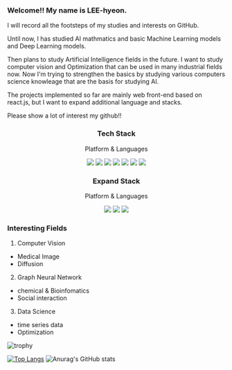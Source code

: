 ### Welcome!! My name is LEE-hyeon.

I will record all the footsteps of my studies and interests on GitHub.

Until now, I has studied AI mathmatics and basic Machine Learning models and Deep Learning models.

Then plans to study Artificial Intelligence fields in the future. I want to study computer vision and Optimization that can be used in many industrial fields now. Now I'm trying to strengthen the basics by studying various computers science knowleage that are the basis for studying AI.

The projects implemented so far are mainly web front-end based on react.js, but I want to expand additional language and stacks.

Please show a lot of interest my github!!

</div>
<div align=center>
  <h3>Tech Stack</h3>
  <p>Platform & Languages</p>
  
<img src="https://img.shields.io/badge/C-34567C?style=flat&logo=C&logoColor=white" /> <img src="https://img.shields.io/badge/Java-007396?style=flat&logo=Java&logoColor=white" /> <img src="https://img.shields.io/badge/Python-1572B6?style=flat&logo=Python&logoColor=white" /> <img src="https://img.shields.io/badge/react-61DAFB?style=flat&logo=react&logoColor=white"> <img src="https://img.shields.io/badge/kotlin-A100FF?style=flat&logo=kotlin&logoColor=white"> <img src="https://img.shields.io/badge/git-F05032?style=flat&logo=git&logoColor=white"> <img src="https://img.shields.io/badge/github-181717?style=flat&logo=github&logoColor=white">
</div>


</div>
<div align=center>
  <h3>Expand Stack</h3>
  <p>Platform & Languages</p>
<img src="https://img.shields.io/badge/mysql-4479A1?style=flat&logo=mysql&logoColor=white"> <img src="https://img.shields.io/badge/tensorflow-FF9E0F?style=flat&logo=tensorflow&logoColor=white"> <img src="https://img.shields.io/badge/Pytorch-FF0000?style=flat&logo=Pytorch&logoColor=white">
</div>


### Interesting Fields
1. Computer Vision
- Medical Image
- Diffusion

2. Graph Neural Network
- chemical & Bioinfomatics
- Social interaction

3. Data Science
- time series data
- Optimization

![trophy](https://github-profile-trophy.vercel.app/?username=LEE-hyeon0771)

[![Top Langs](https://github-readme-stats.vercel.app/api/top-langs/?username=LEE-hyeon0771)](https://github.com/LEE-hyeon0771/github-readme-stats)
![Anurag's GitHub stats](https://github-readme-stats.vercel.app/api?username=LEE-hyeon0771&show_icons=true&theme=graywhite)



<!--
**LEE-hyeon0771/LEE-hyeon0771** is a ✨ _special_ ✨ repository because its `README.md` (this file) appears on your GitHub profile.

Here are some ideas to get you started:

- 🔭 I’m currently working on ...
- 🌱 I’m currently learning a Kotlin App Programming and Algorithms.
- 👯 I’m looking to collaborate on ...
- 🤔 I’m looking for help with ...
- 💬 Ask me about ...
- 📫 How to reach me: ...
- 😄 Pronouns: ...
- ⚡ Fun fact: ...
-->
